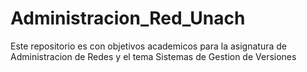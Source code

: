 # Administracion_Red_Unach

Este repositorio es con objetivos academicos para la asignatura de Administracion de Redes y el tema Sistemas de Gestion de Versiones
